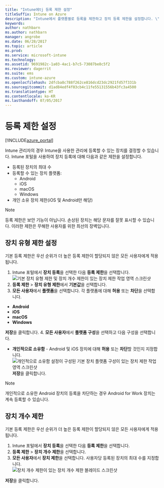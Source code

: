 ```yaml
---
title: "Intune에tj 등록 제한 설정"
titleSuffix: Intune on Azure
description: "Intune에서 플랫폼별로 등록을 제한하고 장치 등록 제한을 설정합니다. \""
keywords: 
author: nathbarn
ms.author: nathbarn
manager: angrobe
ms.date: 06/28/2017
ms.topic: article
ms.prod: 
ms.service: microsoft-intune
ms.technology: 
ms.assetid: 9691982c-1a03-4ac1-b7c5-73087be8c5f2
ms.reviewer: dagerrit
ms.suite: ems
ms.custom: intune-azure
ms.openlocfilehash: 2dfcba8c788f262ce816dcd23dc2921fd57f331b
ms.sourcegitcommit: d1ad84edf4f03cb4c11fe55131556b43fc3a4500
ms.translationtype: HT
ms.contentlocale: ko-KR
ms.lasthandoff: 07/05/2017
---
```

# <a name="set-enrollment-restrictions"></a>등록 제한 설정

[!INCLUDE[azure_portal](./includes/azure_portal.md)]

Intune 관리자의 경우 Intune을 사용한 관리에 등록할 수 있는 장치를 결정할 수 있습니다. Intune 포털을 사용하여 장치 등록에 대해 다음과 같은 제한을 설정합니다.

- 등록된 장치의 최대 수
- 등록할 수 있는 장치 플랫폼:
  - Android
  - iOS
  - macOS
  - Windows
- 개인 소유 장치 제한(iOS 및 Android만 해당)

>[!NOTE]
>등록 제한은 보안 기능이 아닙니다. 손상된 장치는 해당 문자를 잘못 표시할 수 있습니다. 이러한 제한은 무해한 사용자를 위한 최선의 장벽입니다.

## <a name="set-device-type-restrictions"></a>장치 유형 제한 설정
기본 등록 제한은 우선 순위가 더 높은 등록 제한이 할당되지 않은 모든 사용자에게 적용됩니다.  
1. Intune 포털에서 **장치 등록**을 선택한 다음 **등록 제한**을 선택합니다.
![기본 장치 유형 제한 및 장치 개수 제한이 있는 장치 제한 작업 영역 스크린샷](media/device-restrictions-set-default.png)
2. **등록 제한** > **장치 유형 제한**에서 **기본값**을 선택합니다.
3. **모든 사용자**에서 **플랫폼**을 선택합니다. 각 플랫폼에 대해 **허용** 또는 **차단**을 선택합니다.
  - **Android**
  - **iOS**
  - **macOS**
  - **Windows**

  **저장**을 클릭합니다.
4. **모든 사용자**에서 **플랫폼 구성**을 선택하고 다음 구성을 선택합니다.
  - **개인적으로 소유함** - Android 및 iOS 장치에 대해 **허용** 또는 **차단**할 것인지 지정합니다.
  ![개인적으로 소유함 설정이 구성된 기본 장치 플랫폼 구성이 있는 장치 제한 작업 영역 스크린샷](media/device-restrictions-platform-configurations.png)
  **저장**을 클릭합니다.

>[!NOTE]
>개인적으로 소유한 Android 장치의 등록을 차단하는 경우 Android for Work 장치는 계속 등록할 수 있습니다.

## <a name="set-device-limit-restrictions"></a>장치 개수 제한
기본 등록 제한은 우선 순위가 더 높은 등록 제한이 할당되지 않은 모든 사용자에게 적용됩니다.  
1. Intune 포털에서 **장치 등록**을 선택한 다음 **등록 제한**을 선택합니다.
2. **등록 제한** > **장치 개수 제한**을 선택합니다.
3. **모든 사용자**에서 **장치 제한**을 선택합니다. 사용자당 등록된 장치의 최대 수를 지정합니다.  
![장치 개수 제한이 있는 장치 개수 제한 블레이드 스크린샷](./media/device-restrictions-limit.png)

  **저장**을 클릭합니다.
